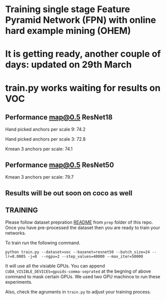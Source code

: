 # Training single stage Feature Pyramid Network (FPN) with online hard example mining (OHEM)

# It is getting ready, another couple of days: updated on 29th March
# train.py works waiting for results on VOC 

## Performance map@0.5 ResNet18

Hand picked anchors per scale 9: 74.2

Hand picked anchors per scale 3: 72.8

Kmean 3 anchors per scale: 74.1

## Performance map@0.5 ResNet50

Kmean 3 anchors per scale: 79.7
 
## Results will be out soon on coco as well

## TRAINING
Please follow dataset prepration [README](https://github.com/gurkirt/FPN.pytorch/tree/master/prep) from `prep` folder of this repo.
Once you have pre-processed the dataset then you are ready to train your networks.

To train run the following command. 

`python train.py --dataset=voc --basenet=resnet50 --batch_size=24 --lr=0.0005 -j=8  --ngpu=2 --step_values=40000 --max_iter=50000`

It will use all the visiable GPUs. You can append `CUDA_VISIBLE_DEVICES=gpuids-comma-seprated` at the begning of above command to mask certain GPUs. We used two GPU machince to run these experiments.

Also, check the agruments in `train.py` to adjust your training process.